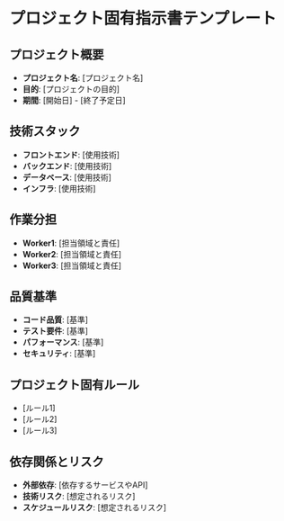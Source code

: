 # プロジェクト固有指示書テンプレート

## プロジェクト概要
- **プロジェクト名**: [プロジェクト名]
- **目的**: [プロジェクトの目的]
- **期間**: [開始日] - [終了予定日]

## 技術スタック
- **フロントエンド**: [使用技術]
- **バックエンド**: [使用技術]
- **データベース**: [使用技術]
- **インフラ**: [使用技術]

## 作業分担
- **Worker1**: [担当領域と責任]
- **Worker2**: [担当領域と責任]
- **Worker3**: [担当領域と責任]

## 品質基準
- **コード品質**: [基準]
- **テスト要件**: [基準]
- **パフォーマンス**: [基準]
- **セキュリティ**: [基準]

## プロジェクト固有ルール
- [ルール1]
- [ルール2]
- [ルール3]

## 依存関係とリスク
- **外部依存**: [依存するサービスやAPI]
- **技術リスク**: [想定されるリスク]
- **スケジュールリスク**: [想定されるリスク]
